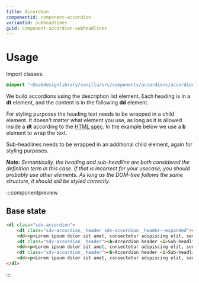 ```yaml
---
title: Accordion
componentid: component-accordion
variantid: subheadlines
guid: component-accordion-subheadlines
---
```

# Usage
Import classes:
```scss
@import "~@sebdesignlibrary/vanilla/src/components/accordions/accordion";
```

We build accordions using the description list element. Each heading is in a **dt** element, and the content is in the following **dd** element.

For styling purposes the heading text needs to be wrapped in a child element. It doesn't matter what element you use, as long as it is allowed inside a **dt** according to the [HTML spec](https://developer.mozilla.org/en-US/docs/Web/HTML/Element/dt). In the example below we use a **b** element to wrap the text.

Sub-headlines needs to be wrapped in an additional child element, again for styling purposes.

***Note:** Semantically, the heading and sub-headline are both considered the definition term in this case. If that is incorrect for your usecase, you should probably use other elements. As long as the DOM-tree follows the same structure, it should still be styled correctly.*

:::componentpreview
## Base state
```html
<dl class="sdv-accordion">
    <dt class="sdv-accordion__header sdv-accordion__header--expanded"><b>Accordion header <i>Sub-headline</i></b></dt>
    <dd><p>Lorem ipsum dolor sit amet, consectetur adipiscing elit, sed do eiusmod tempor incididunt ut labore et dolore magna aliqua.</p><p>Ut enim ad minim veniam, quis nostrud exercitation ullamco laboris nisi ut aliquip ex ea commodo consequat.</p></dd>
    <dt class="sdv-accordion__header"><b>Accordion header <i>Sub-headline</i></b></dt>
    <dd><p>Lorem ipsum dolor sit amet, consectetur adipiscing elit, sed do eiusmod tempor incididunt ut labore et dolore magna aliqua.</p><p>Ut enim ad minim veniam, quis nostrud exercitation ullamco laboris nisi ut aliquip ex ea commodo consequat.</p></dd>
    <dt class="sdv-accordion__header"><b>Accordion header <i>Sub-headline</i></b></dt>
    <dd><p>Lorem ipsum dolor sit amet, consectetur adipiscing elit, sed do eiusmod tempor incididunt ut labore et dolore magna aliqua.</p><p>Ut enim ad minim veniam, quis nostrud exercitation ullamco laboris nisi ut aliquip ex ea commodo consequat.</p></dd>
</dl>
```
:::
